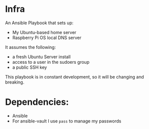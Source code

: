 # Infra

An Ansible Playbook that sets up:
- My Ubuntu-based home server
- Raspberry Pi OS local DNS server

It assumes the following:
- a fresh Ubuntu Server install
- access to a user in the sudoers group 
- a public SSH key

This playbook is in constant development, so it will be changing and breaking.

# Dependencies:
- Ansible
- For ansible-vault I use `pass` to manage my passwords
